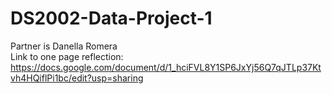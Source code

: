 # DS2002-Data-Project-1
Partner is Danella Romera <br />
Link to one page reflection: https://docs.google.com/document/d/1_hciFVL8Y1SP6JxYj56Q7qJTLp37Ktvh4HQiflPi1bc/edit?usp=sharing
